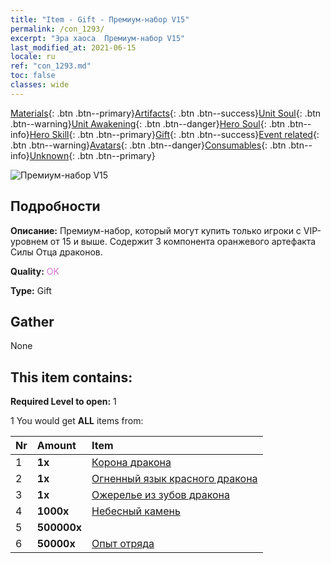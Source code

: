 ```yaml
---
title: "Item - Gift - Премиум-набор V15"
permalink: /con_1293/
excerpt: "Эра хаоса  Премиум-набор V15"
last_modified_at: 2021-06-15
locale: ru
ref: "con_1293.md"
toc: false
classes: wide
---
```

 [Materials](/ItemsRU/){: .btn .btn--primary}[Artifacts](/ItemsRU/Artifacts/){: .btn .btn--success}[Unit Soul](/ItemsRU/UnitSoul/){: .btn .btn--warning}[Unit Awakening](/ItemsRU/UnitAwakening/){: .btn .btn--danger}[Hero Soul](/ItemsRU/HeroSoul/){: .btn .btn--info}[Hero Skill](/ItemsRU/HeroSkill/){: .btn .btn--primary}[Gift](/ItemsRU/Gift/){: .btn .btn--success}[Event related](/ItemsRU/Events/){: .btn .btn--warning}[Avatars](/ItemsRU/Avatars/){: .btn .btn--danger}[Consumables](/ItemsRU/Consumables/){: .btn .btn--info}[Unknown](/ItemsRU/Unknown/){: .btn .btn--primary}

 ![Премиум-набор V15](/images/t/i_905015.png)

## Подробности
 **Описание:** Премиум-набор, который могут купить только игроки с VIP-уровнем от 15 и выше. Содержит 3 компонента оранжевого артефакта Силы Отца драконов.

 **Quality:** <span style="color: #DA70D6">OK</span>

 **Type:** Gift

## Gather

  None

## This item contains:

 **Required Level to open:** 1

 1 You would get **ALL** items  from:

  | Nr | Amount |     Item    |
  |:---|:-------|:------------|
  | 1 |  **1x** | [Корона дракона](/ItemsRU/art_147/) |  | 
  | 2 |  **1x** | [Огненный язык красного дракона](/ItemsRU/art_146/) |  | 
  | 3 |  **1x** | [Ожерелье из зубов дракона](/ItemsRU/art_149/) |  | 
  | 4 |  **1000x** | [Небесный камень](/ItemsRU/art_188/) |  | 
  | 5 |  **500000x** | <i class="fas fa-coins"/> |  | 
  | 6 |  **50000x** | [Опыт отряда](/ItemsRU/con_902/) |  | 
